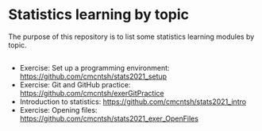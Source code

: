 # Statistics learning by topic

The purpose of this repository is to list some statistics learning modules by topic. 

##

* Exercise: Set up a programming environment: https://github.com/cmcntsh/stats2021_setup
* Exercise: Git and GitHub practice: https://github.com/cmcntsh/exerGitPractice
* Introduction to statistics: https://github.com/cmcntsh/stats2021_intro
* Exercise: Opening files: https://github.com/cmcntsh/stats2021_exer_OpenFiles
